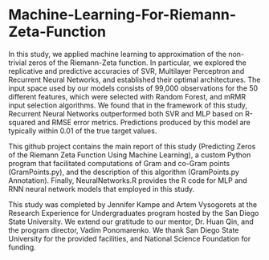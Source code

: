 # Machine-Learning-For-Riemann-Zeta-Function

In this study, we applied machine learning to approximation of the non-trivial zeros of the Riemann-Zeta function.
In particular, we explored the replicative and predictive accuracies of SVR, Multilayer Perceptron and Recurrent
Neural Networks, and established their optimal architectures. The input space used by our models consists of 99,000
observations for the 50 different features, which were selected with Random Forest, and mRMR input selection algorithms.
We found that in the framework of this study, Recurrent Neural Networks outperformed both SVR and MLP based on R-squared
and RMSE error metrics. Predictions produced by this model are typically within 0.01 of the true target values.

This github project contains the main report of this study (Predicting Zeros of the Riemann Zeta Function Using Machine 
Learning), a custom Python program that facilitated computations of Gram and co-Gram points (GramPoints.py), and the description of this algorithm (GramPoints.py Annotation). Finally, NeuralNetworks.R provides the R code for MLP and RNN
neural network models that employed in this study.

This study was completed by Jennifer Kampe and Artem Vysogorets at the Research Experience for Undergraduates program
hosted by the San Diego State University. We extend our gratitude to our mentor, Dr. Huan Qin, and the program director, 
Vadim Ponomarenko. We thank San Diego State University for the provided facilities, and National Science Foundation for funding.
